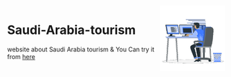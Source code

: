 <img align="right" src="https://github.com/LordCommander-10/lord-commander/blob/main/Images/Right_Side.gif?raw=true" width=30%>

# Saudi-Arabia-tourism
website about Saudi Arabia tourism & You Can try it from [here](https://helmy-jr.github.io/Saudi-Arabia-tourism/)
